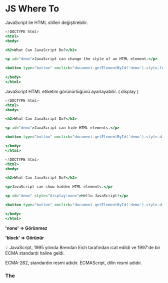 # JS Where To

JavaScript ile HTML stilleri değiştirebilir. 

```jsx
<!DOCTYPE html>
<html>
<body>

<h2>What Can JavaScript Do?</h2>

<p id="demo">JavaScript can change the style of an HTML element.</p>

<button type="button" onclick="document.getElementById('demo').style.fontSize='35px'">Click Me!</button>
 
</body>
</html>
```

JavaScript HTML etiketini görünürlüğünü ayarlayabilir. ( display )

```jsx
<!DOCTYPE html>
<html>
<body>

<h2>What Can JavaScript Do?</h2>

<p id="demo">JavaScript can hide HTML elements.</p>

<button type="button" onclick="document.getElementById('demo').style.display='none'">Click Me!</button>

</body>
</html>
```

```jsx
<!DOCTYPE html>
<html>
<body>

<h2>What Can JavaScript Do?</h2>

<p>JavaScript can show hidden HTML elements.</p>

<p id="demo" style="display:none">Hello JavaScript!</p>

<button type="button" onclick="document.getElementById('demo').style.display='block'">Click Me!</button>

</body>
</html>
```

**'none'  ⇒ Görünmez**

**'block' ⇒ Görünür**

<aside>
💡 JavaScript, 1995 yılında Brendan Eich tarafından icat edildi ve 1997'de bir ECMA standardı haline geldi.

ECMA-262, standardın resmi adıdır. ECMAScript, dilin resmi adıdır.

</aside>

### The <script> Tag

JS HTML' de <script> etiketleri arasına yerleştirilir. 

<aside>
💡 Eski JS ' de <script type="text/javascript"> kullanılırdı. Type değerini vermek gerekli değildir. JS HTML' de varsayılan bir dildir.

</aside>

### External JavaScript

Script etiketleri içerisinde .js uzantılı dosya çağırabilir. JavaScript kodları olduğu gibi çalışır. 

```jsx
<script src="myScript.js"></script>
```

.js uzantılı dosyalarda <script> etiketleri kullanılmaz 

**Dışarıdan .js uzantılı dosya çağırmanın avantajları ;**

- HTML ile JS kodlarını birbirinden ayırır.
- HTML ve JS kodlarını okumayı ve debug yapmayı kolaylaştırır
- Önbelleğe alınan JS dosyaları sayfa yüklemelerini hızlandırır.

URL vererek çağırma :

```jsx
<script src="[https://www.w3schools.com/js/myScript1.js](https://www.w3schools.com/js/myScript1.js)"></script>
```

Klasörden çağırma:

```jsx
<script src="/js/myScript1.js"></script>
```

Aynı klasörden çağırma: 

```jsx
<script src="myScript1.js"></script>
```